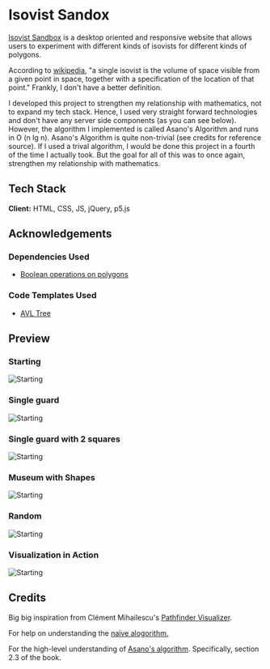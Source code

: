 
# Isovist Sandox
[Isovist Sandbox](https://moxil-shah.github.io/Isovist-Sandbox/) is a desktop oriented and responsive website that allows
users to experiment with different kinds
of isovists for different kinds of polygons.

According to [wikipedia](https://en.wikipedia.org/wiki/Isovist), 
"a single isovist is the volume of space visible from a given point in space, 
together with a specification of the location of that point." Frankly, I don't have a better definition.


I developed this project to strengthen my relationship with mathematics, not to expand my tech stack. Hence, I used very straight forward technologies and don't have any server side components 
(as you can see below). However, the algorithm I implemented is called Asano's Algorithm and runs in O (n lg n). Asano's Algorithm is quite non-trivial (see credits for reference source). 
If I used a trival algorithm, I would be done this project in a fourth of the time I actually took.
But the goal for all of this was to once again, strengthen my relationship with mathematics.

## Tech Stack

**Client:** HTML, CSS, JS, jQuery, p5.js



## Acknowledgements

### Dependencies Used

- [Boolean operations on polygons](https://github.com/velipso/polybooljs)

### Code Templates Used
 - [AVL Tree](https://www.geeksforgeeks.org/avl-tree-set-2-deletion/?ref=lbp)



## Preview
### Starting
![Starting](https://raw.githubusercontent.com/moxil-shah/Isovist-Sandbox/master/images/Demo1.png)

### Single guard
![Starting](https://raw.githubusercontent.com/moxil-shah/Isovist-Sandbox/master/images/Demo2.png)

### Single guard with 2 squares
![Starting](https://raw.githubusercontent.com/moxil-shah/Isovist-Sandbox/master/images/Demo3.png)

### Museum with Shapes
![Starting](https://raw.githubusercontent.com/moxil-shah/Isovist-Sandbox/master/images/Demo4.png)

### Random
![Starting](https://raw.githubusercontent.com/moxil-shah/Isovist-Sandbox/master/images/Demo5.png)

### Visualization in Action
![Starting](https://raw.githubusercontent.com/moxil-shah/Isovist-Sandbox/master/images/Demo6.png)
## Credits

Big big inspiration from Clément Mihailescu's [Pathfinder Visualizer](https://clementmihailescu.github.io/Pathfinding-Visualizer/).

For help on understanding the [naïve alogorithm.](https://www.redblobgames.com/articles/visibility/)

For the high-level understanding of [Asano's algorithm](https://www.cambridge.org/core/books/visibility-algorithms-in-the-plane/BCD82CF5FE665832FAC4AAAB68305AF1). Specifically, section 2.3 of the book.